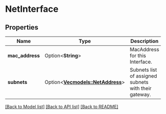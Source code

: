 # NetInterface

## Properties

Name | Type | Description | Notes
------------ | ------------- | ------------- | -------------
**mac_address** | Option<**String**> | MacAddress for this Interface. | [optional]
**subnets** | Option<[**Vec<models::NetAddress>**](NetAddress.md)> | Subnets list of assigned subnets with their gateway. | [optional]

[[Back to Model list]](../README.md#documentation-for-models) [[Back to API list]](../README.md#documentation-for-api-endpoints) [[Back to README]](../README.md)


